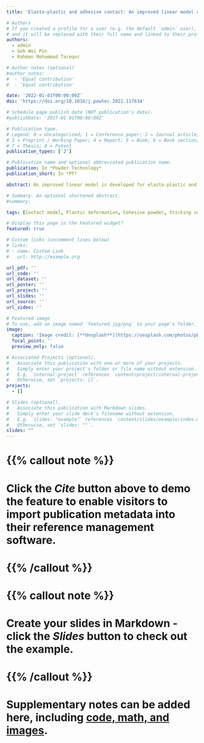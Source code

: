 ```yaml
---
title: 'Elasto-plastic and adhesive contact: An improved linear model and its application'

# Authors
# If you created a profile for a user (e.g. the default `admin` user), write the username (folder name) here
# and it will be replaced with their full name and linked to their profile.
authors:
  - admin
  - Goh Wei Pin 
  - Rahman Mohammad Tarequr

# Author notes (optional)
#author_notes:
#  - 'Equal contribution'
#  - 'Equal contribution'

date: '2022-01-01T00:00:00Z'
doi: 'https://doi.org/10.1016/j.powtec.2022.117634'

# Schedule page publish date (NOT publication's date).
#publishDate: '2017-01-01T00:00:00Z'

# Publication type.
# Legend: 0 = Uncategorized; 1 = Conference paper; 2 = Journal article;
# 3 = Preprint / Working Paper; 4 = Report; 5 = Book; 6 = Book section;
# 7 = Thesis; 8 = Patent
publication_types: ['2']

# Publication name and optional abbreviated publication name.
publication: In *Powder Technology*
publication_short: In *PT*

abstract: An improved linear model is developed for elasto-plastic and adhesive contact. New correlations are proposed and validated to estimate the key parameters of the model, including contact stiffness, yield point, maximum pull-off force and time step. The newly proposed contact model is applied to the analysis of single particle contact behaviour upon impact and bulk particle flow behaviour by DEM simulations. The results show that both single particle and bulk powder behave more 鈥渃ohesively鈥?if contact plastic deformation is considered. A cohesion yield number is proposed to describe the extent of yielding when cohesive particles are in contact with each other. There is a critical particle size, below which the effect of plastic deformation becomes prominent and must be considered. This provides a new framework and criteria for elasto-plastic and adhesive contact model, and a step towards understanding the effect of plastic deformation on the behaviour of cohesive particles.

# Summary. An optional shortened abstract.
#summary: 

tags: [Contact model, Plastic deformation, Cohesive powder, Sticking velocity, DEM, Flowability]

# Display this page in the Featured widget?
featured: true

# Custom links (uncomment lines below)
# links:
# - name: Custom Link
#   url: http://example.org

url_pdf: ''
url_code: ''
url_dataset: ''
url_poster: ''
url_project: ''
url_slides: ''
url_source: ''
url_video: ''

# Featured image
# To use, add an image named `featured.jpg/png` to your page's folder.
image:
  caption: 'Image credit: [**Unsplash**](https://unsplash.com/photos/pLCdAaMFLTE)'
  focal_point: ''
  preview_only: false

# Associated Projects (optional).
#   Associate this publication with one or more of your projects.
#   Simply enter your project's folder or file name without extension.
#   E.g. `internal-project` references `content/project/internal-project/index.md`.
#   Otherwise, set `projects: []`.
projects:
  - []

# Slides (optional).
#   Associate this publication with Markdown slides.
#   Simply enter your slide deck's filename without extension.
#   E.g. `slides: "example"` references `content/slides/example/index.md`.
#   Otherwise, set `slides: ""`.
slides: ""
---
```

#
#   {{% callout note %}}
#   Click the _Cite_ button above to demo the feature to enable visitors to import publication metadata into their reference management software.
#   {{% /callout %}}
#
#   {{% callout note %}}
#   Create your slides in Markdown - click the _Slides_ button to check out the example.
#   {{% /callout %}}
#
#   Supplementary notes can be added here, including [code, math, and images](https://wowchemy.com/docs/writing-markdown-latex/).
#
